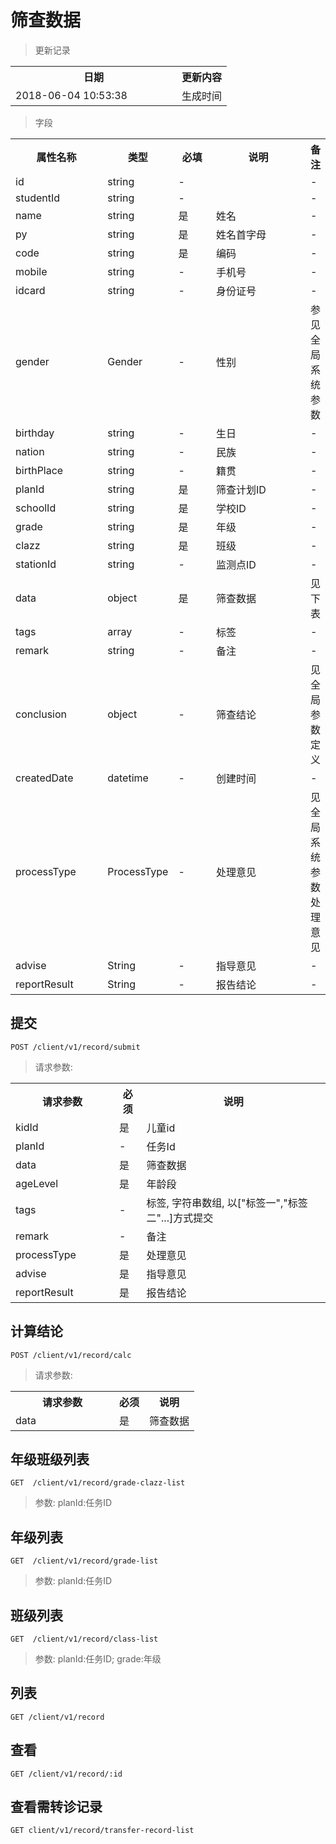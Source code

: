 # 筛查数据

> 更新记录

<table>
    <tr>
        <th style="width:250px;">日期</th>
        <th>更新内容</th>
    </tr>
    <tr>
        <td>2018-06-04 10:53:38</td>
        <td>生成时间</td>
    </tr>
</table>

> 字段

<table>
    <tr>
        <th style="width:150px;">属性名称</th>
        <th style="width:60px;">类型</th>
        <th style="width:60px;">必填</th>
        <th style="width:200px;">说明</th>
        <th>备注</th>
    </tr>
    <tr>
        <td>id</td>
        <td>string</td>
        <td>-</td>
        <td></td>
        <td>-</td>
    </tr>
    <tr>
        <td>studentId</td>
        <td>string</td>
        <td>-</td>
        <td></td>
        <td>-</td>
    </tr>
    <tr>
        <td>name</td>
        <td>string</td>
        <td>是</td>
        <td>姓名</td>
        <td>-</td>
    </tr>
    <tr>
        <td>py</td>
        <td>string</td>
        <td>是</td>
        <td>姓名首字母</td>
        <td>-</td>
    </tr>
    <tr>
        <td>code</td>
        <td>string</td>
        <td>是</td>
        <td>编码</td>
        <td>-</td>
    </tr>
    <tr>
        <td>mobile</td>
        <td>string</td>
        <td>-</td>
        <td>手机号</td>
        <td>-</td>
    </tr>
    <tr>
        <td>idcard</td>
        <td>string</td>
        <td>-</td>
        <td>身份证号</td>
        <td>-</td>
    </tr>
    <tr>
        <td>gender</td>
        <td>Gender</td>
        <td>-</td>
        <td>性别</td>
        <td>参见全局系统参数</td>
    </tr>
    <tr>
        <td>birthday</td>
        <td>string</td>
        <td>-</td>
        <td>生日</td>
        <td>-</td>
    </tr>
    <tr>
        <td>nation</td>
        <td>string</td>
        <td>-</td>
        <td>民族</td>
        <td>-</td>
    </tr>
    <tr>
        <td>birthPlace</td>
        <td>string</td>
        <td>-</td>
        <td>籍贯</td>
        <td>-</td>
    </tr>
    <tr>
        <td>planId</td>
        <td>string</td>
        <td>是</td>
        <td>筛查计划ID</td>
        <td>-</td>
    </tr>    
    <tr>
        <td>schoolId</td>
        <td>string</td>
        <td>是</td>
        <td>学校ID</td>
        <td>-</td>
    </tr>
    <tr>
        <td>grade</td>
        <td>string</td>
        <td>是</td>
        <td>年级</td>
        <td>-</td>
    </tr>
    <tr>
        <td>clazz</td>
        <td>string</td>
        <td>是</td>
        <td>班级</td>
        <td>-</td>
    </tr>
    <tr>
        <td>stationId</td>
        <td>string</td>
        <td>-</td>
        <td>监测点ID</td>
        <td>-</td>
    </tr>
    <tr>
        <td>data</td>
        <td>object</td>
        <td>是</td>
        <td>筛查数据</td>
        <td>见下表</td>
    </tr>    
    <tr>
        <td>tags</td>
        <td>array</td>
        <td>-</td>
        <td>标签</td>
        <td>-</td>
    </tr>
    <tr>
        <td>remark</td>
        <td>string</td>
        <td>-</td>
        <td>备注</td>
        <td>-</td>
    </tr>
    <tr>
        <td>conclusion</td>
        <td>object</td>
        <td>-</td>
        <td>筛查结论</td>
        <td>见全局参数定义</td>
    </tr>
    <tr>
        <td>createdDate</td>
        <td>datetime</td>
        <td>-</td>
        <td>创建时间</td>
        <td>-</td>
    </tr>
        <tr>
            <td>processType</td>
            <td>ProcessType</td>
            <td>-</td>
            <td>处理意见</td>
            <td>见全局系统参数处理意见</td>
        </tr>
        <tr>
            <td>advise</td>
            <td>String</td>
            <td>-</td>
            <td>指导意见</td>
            <td>-</td>
        </tr>
        <tr>
            <td>reportResult</td>
            <td>String</td>
            <td>-</td>
            <td>报告结论</td>
            <td>-</td>
        </tr>
</table>

## 提交

```
POST /client/v1/record/submit
```

> 请求参数: 

<table>
    <tr>
        <th style="width:150px;">请求参数</th>
        <th>必须</th>
        <th>说明</th>
    </tr>
    <tr>
        <td>kidId</td>
        <td>是</td>
        <td>儿童id</td>
    </tr>
    <tr>
        <td>planId</td>
        <td>-</td>
        <td>任务Id</td>
    </tr>
    <tr>
        <td>data</td>
        <td>是</td>
        <td>筛查数据</td>
    </tr>
    <tr>
        <td>ageLevel</td>
        <td>是</td>
        <td>年龄段</td>
    </tr>
    <tr>
        <td>tags</td>
        <td>-</td>
        <td>标签, 字符串数组, 以["标签一","标签二"...]方式提交</td>
    </tr>
    <tr>
        <td>remark</td>
        <td>-</td>
        <td>备注</td>
    </tr>
    <tr>
        <td>processType</td>
        <td>是</td>
        <td>处理意见</td>
    </tr>
    <tr>
        <td>advise</td>
        <td>是</td>
        <td>指导意见</td>
    </tr>
    <tr>
        <td>reportResult</td>
        <td>是</td>
        <td>报告结论</td>
    </tr>
</table>

## 计算结论

```
POST /client/v1/record/calc
```

> 请求参数: 

<table>
    <tr>
        <th style="width:150px;">请求参数</th>
        <th>必须</th>
        <th>说明</th>
    </tr>
    <tr>
        <td>data</td>
        <td>是</td>
        <td>筛查数据</td>
    </tr>
</table>

## 年级班级列表

```
GET  /client/v1/record/grade-clazz-list
```
> 参数:  planId:任务ID

## 年级列表

```
GET  /client/v1/record/grade-list
```
> 参数:  planId:任务ID


## 班级列表
```
GET  /client/v1/record/class-list
```
> 参数:  planId:任务ID; grade:年级

## 列表

```
GET /client/v1/record
```


## 查看

```
GET /client/v1/record/:id
```

## 查看需转诊记录

```
GET client/v1/record/transfer-record-list
```
